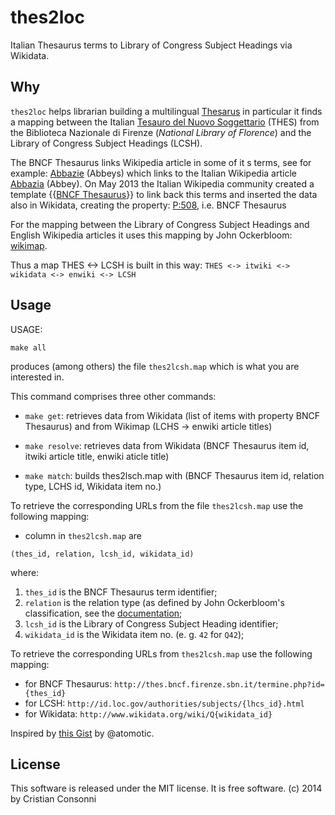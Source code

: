 thes2loc
========

Italian Thesaurus terms to Library of Congress Subject Headings via Wikidata.

Why
---

`thes2loc` helps librarian building a multilingual 
[Thesarus](http://en.wikipedia.org/wiki/Thesaurus) in particular it finds
a mapping between the Italian 
[Tesauro del Nuovo Soggettario](http://thes.bncf.firenze.sbn.it) (THES)
from the Biblioteca Nazionale di Firenze (_National Library of Florence_)
and the Library of Congress Subject Headings (LCSH).

The BNCF Thesaurus links Wikipedia article in some of it s terms, see
for example: [Abbazie](http://thes.bncf.firenze.sbn.it/termine.php?id=17357)
(Abbeys) which links to the Italian Wikipedia article
[Abbazia](https://it.wikipedia.org/wiki/Abbazia) (Abbey). On May 2013 the
Italian Wikipedia community created a template
{{[BNCF Thesaurus](https://it.wikipedia.org/wiki/Template:BNCF_Thesaurus)}}
to link back this terms and inserted the data also in Wikidata, creating the 
property: [P:508](https://www.wikidata.org/wiki/Property:P508), i.e. 
BNCF Thesaurus

For the mapping between the Library of Congress Subject Headings and English
Wikipedia articles it uses this mapping by John Ockerbloom:
[wikimap](https://github.com/JohnMarkOckerbloom/ftl/blob/master/data/wikimap).

Thus a map THES <-> LCSH is built in this way:
`THES <-> itwiki <-> wikidata <-> enwiki <-> LCSH`

Usage
------
USAGE:

`make all`

produces (among others) the file `thes2lcsh.map` which is what you are
interested in.

This command comprises three other commands:

* `make get`: retrieves data from Wikidata (list of items with property BNCF
Thesaurus) and from Wikimap (LCHS -> enwiki article titles)

* `make resolve`: retrieves data from Wikidata (BNCF Thesaurus item id, itwiki
article title, enwiki aticle title)

* `make match`: builds thes2lsch.map with (BNCF Thesaurus item id, relation
type, LCHS id, Wikidata item no.)

To retrieve the corresponding URLs from the file `thes2lcsh.map` use the 
following mapping:

* column in  `thes2lcsh.map` are 

`(thes_id, relation, lcsh_id, wikidata_id)`

where:
1) `thes_id` is the BNCF Thesaurus term identifier;
2) `relation` is the relation type 
(as defined by John Ockerbloom's classification, see the [documentation](https://github.com/JohnMarkOckerbloom/ftl/blob/master/data/docs);
3) `lcsh_id` is the Library of Congress Subject Heading identifier;
4) `wikidata_id` is the Wikidata item no. (e. g. `42` for `Q42`);

To retrieve the corresponding URLs from `thes2lcsh.map` use the following
mapping:
* for BNCF Thesaurus: `http://thes.bncf.firenze.sbn.it/termine.php?id={thes_id}`
* for LCSH: `http://id.loc.gov/authorities/subjects/{lhcs_id}.html`
* for Wikidata: `http://www.wikidata.org/wiki/Q{wikidata_id}`

Inspired by [this Gist](https://gist.github.com/atomotic/7229203)
by @atomotic.

License
-------

This software is released under the MIT license. It is free software.
(c) 2014 by Cristian Consonni
